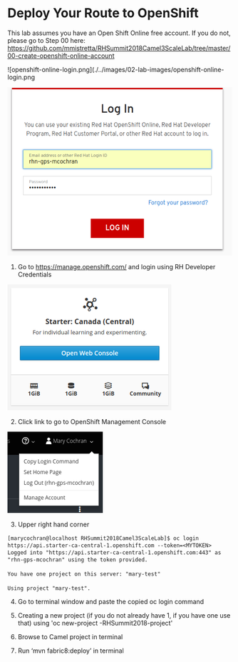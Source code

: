 # Deploy Your Route to OpenShift

This lab assumes you have an Open Shift Online free account.  If you do not, please go to Step 00 here: https://github.com/mmistretta/RHSummit2018Camel3ScaleLab/tree/master/00-create-openshift-online-account

![openshift-online-login.png](./../images/02-lab-images/openshift-online-login.png
        
![login-with-developer-account.png](./../images/02-lab-images/login-with-developer-account.png)

1. Go to https://manage.openshift.com/ and login using RH Developer Credentials

![open-webconsole-start.png](./../images/02-lab-images/open-webconsole-start.png)

2. Click link to go to OpenShift Management Console

![copy-login-command.png](./../images/02-lab-images/copy-login-command.png)

3. Upper right hand corner <copy login command>
  
```
[marycochran@localhost RHSummit2018Camel3ScaleLab]$ oc login https://api.starter-ca-central-1.openshift.com --token=<MYTOKEN>
Logged into "https://api.starter-ca-central-1.openshift.com:443" as "rhn-gps-mcochran" using the token provided.

You have one project on this server: "mary-test"

Using project "mary-test".
```
  
4. Go to terminal window and paste the copied oc login command

5. Creating a new project (if you do not already have 1, if you have one use that) using 'oc new-project <yourName>-RHSummit2018-project'

6. Browse to Camel project in terminal

<TODO insert text from end of output for fabric8:deploy> 

7. Run ‘mvn fabric8:deploy’ in terminal 
